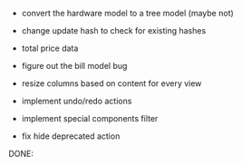 - convert the hardware model to a tree model (maybe not)

- change update hash to check for existing hashes

- total price data
- figure out the bill model bug

- resize columns based on content for every view

- implement undo/redo actions
- implement special components filter

- fix hide deprecated action

DONE: